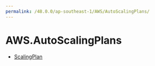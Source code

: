 ```yaml
---
permalink: /48.0.0/ap-southeast-1/AWS/AutoScalingPlans/
---
```


# AWS.AutoScalingPlans



* [ScalingPlan](ScalingPlan.md)